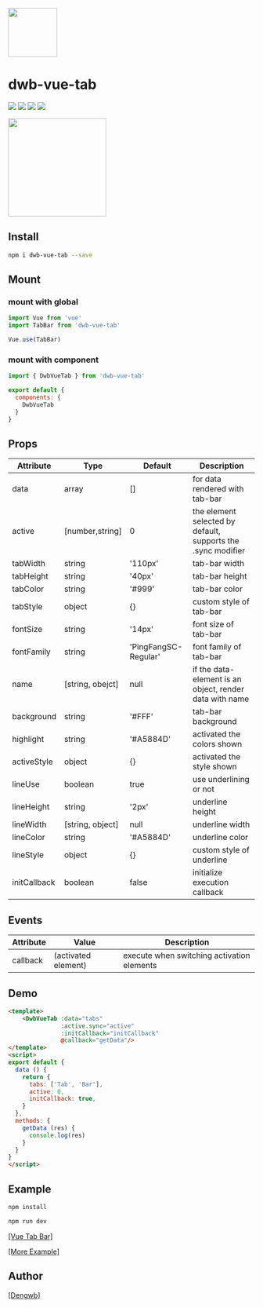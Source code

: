<!--# dwb-vue-tab-->

<p align="left">
<img src="https://www.dengwb.com/static/logo/Dengwb.png" width="100px"/>
</p>
<!--<br/>-->
<h1>dwb-vue-tab</h1>


[![](https://img.shields.io/badge/vue-2.x-green.svg)](https://github.com/dengwb1991/vue-tab-bar)
[![](https://img.shields.io/npm/v/dwb-vue-tab.svg?style=flat)](https://www.npmjs.com/package/dwb-vue-tab)
[![](https://img.shields.io/npm/dt/dwb-vue-tab.svg)](https://www.npmjs.com/package/dwb-vue-tab)
[![](https://img.shields.io/github/stars/dengwb1991/vue-tab-bar.svg?style=social&label=Stars)](https://github.com/dengwb1991/vue-tab-bar)

<img src="http://vuetool.dengwb.com/static/ezgif-1-b585a4936364.gif" width="200"/>

## Install

``` bash
npm i dwb-vue-tab --save
```

## Mount

### mount with global

``` javascript
import Vue from 'vue'
import TabBar from 'dwb-vue-tab'

Vue.use(TabBar)
```

### mount with component

``` javascript
import { DwbVueTab } from 'dwb-vue-tab'

export default {
  components: {
    DwbVueTab
  }
}
```

## Props

 Attribute | Type | Default | Description 
 --- | ---  | --- | --- 
 data  | array | [] | for data rendered with tab-bar
 active | [number,string] | 0 | the element selected by default, supports the .sync modifier
 tabWidth | string | '110px' | tab-bar width
 tabHeight | string | '40px' | tab-bar height
 tabColor | string | '#999' | tab-bar color
 tabStyle | object | {} | custom style of tab-bar
 fontSize | string | '14px' | font size of tab-bar
 fontFamily | string | 'PingFangSC-Regular' | font family of tab-bar
 name | [string, obejct] | null | if the data-element is an object, render data with name
 background | string | '#FFF' | tab-bar background
 highlight | string | '#A5884D' | activated the colors shown
 activeStyle | object | {} | activated the style shown
 lineUse | boolean | true | use underlining or not
 lineHeight | string | '2px' | underline height
 lineWidth | [string, object] | null | underline width
 lineColor | string | '#A5884D' | underline color
 lineStyle | object | {} | custom style of underline
 initCallback | boolean | false | initialize execution callback
 
 ## Events

Attribute | Value | Description
---- | --- | ---
callback | (activated element) | execute when switching activation elements

## Demo

```html
<template>
    <DwbVueTab :data="tabs"
               :active.sync="active"
               :initCallback="initCallback"
               @callback="getData"/>
</template>
<script>
export default {
  data () {
    return {
      tabs: ['Tab', 'Bar'],
      active: 0,
      initCallback: true,
    }
  },
  methods: {
    getData (res) {
      console.log(res)
    }
  }
}
</script>
```


## Example
```bash
npm install

npm run dev
```

[[Vue Tab Bar]](http://vuetool.dengwb.com/#/tab)

[[More Example]](https://github.com/dengwb1991/Tool/tree/master/src/components/Tab)

## Author
[[Dengwb]](http://www.dengwb.com/app/welcome.html)
